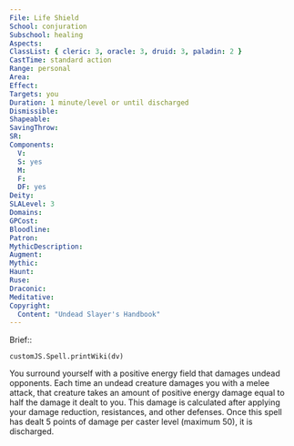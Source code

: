 ```yaml
---
File: Life Shield
School: conjuration
Subschool: healing
Aspects: 
ClassList: { cleric: 3, oracle: 3, druid: 3, paladin: 2 }
CastTime: standard action
Range: personal
Area: 
Effect: 
Targets: you
Duration: 1 minute/level or until discharged
Dismissible: 
Shapeable: 
SavingThrow: 
SR: 
Components:
  V: 
  S: yes
  M: 
  F: 
  DF: yes
Deity: 
SLALevel: 3
Domains: 
GPCost: 
Bloodline: 
Patron: 
MythicDescription: 
Augment: 
Mythic: 
Haunt: 
Ruse: 
Draconic: 
Meditative: 
Copyright:
  Content: "Undead Slayer's Handbook"
---
```

Brief:: 

```dataviewjs
customJS.Spell.printWiki(dv)
```

You surround yourself with a positive energy field that damages undead opponents. Each time an undead creature damages you with a melee attack, that creature takes an amount of positive energy damage equal to half the damage it dealt to you. This damage is calculated after applying your damage reduction, resistances, and other defenses. Once this spell has dealt 5 points of damage per caster level (maximum 50), it is discharged.
